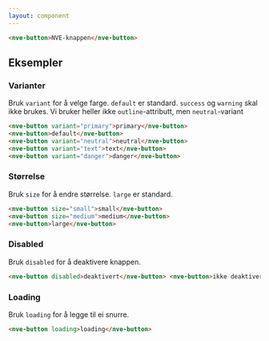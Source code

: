 ```yaml
---
layout: component
---
```


<CodeExamplePreview>

```html
<nve-button>NVE-knappen</nve-button>
```

</CodeExamplePreview>

## Eksempler

### Varianter

Bruk `variant` for å velge farge. `default` er standard.
`success` og `warning` skal ikke brukes. Vi bruker heller ikke `outline`-attributt, men `neutral`-variant

<CodeExamplePreview>

```html
<nve-button variant="primary">primary</nve-button>
<nve-button>default</nve-button>
<nve-button variant="neutral">neutral</nve-button>
<nve-button variant="text">text</nve-button>
<nve-button variant="danger">danger</nve-button>
```

</CodeExamplePreview>

### Størrelse

Bruk `size` for å endre størrelse. `large` er standard.

<CodeExamplePreview>

```html
<nve-button size="small">small</nve-button>
<nve-button size="medium">medium</nve-button>
<nve-button>large</nve-button>
```

</CodeExamplePreview>

### Disabled

Bruk `disabled` for å deaktivere knappen.

<CodeExamplePreview>

```html
<nve-button disabled>deaktivert</nve-button> <nve-button>ikke deaktivert</nve-button>
```

</CodeExamplePreview>

### Loading

Bruk `loading` for å legge til ei snurre.

<CodeExamplePreview>

```html
<nve-button loading>loading</nve-button>
```

</CodeExamplePreview>
